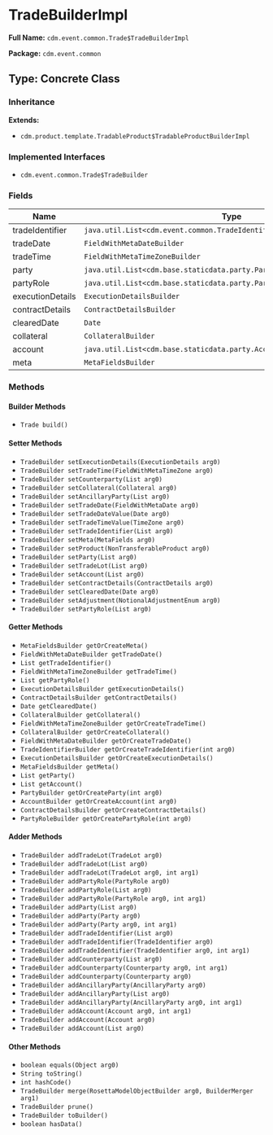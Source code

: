 # TradeBuilderImpl

**Full Name:** `cdm.event.common.Trade$TradeBuilderImpl`

**Package:** `cdm.event.common`

## Type: Concrete Class

### Inheritance

**Extends:**
- `cdm.product.template.TradableProduct$TradableProductBuilderImpl`

### Implemented Interfaces

- `cdm.event.common.Trade$TradeBuilder`

### Fields

| Name | Type | Description |
|------|------|-------------|
| tradeIdentifier | `java.util.List<cdm.event.common.TradeIdentifier$TradeIdentifierBuilder>` |  |
| tradeDate | `FieldWithMetaDateBuilder` |  |
| tradeTime | `FieldWithMetaTimeZoneBuilder` |  |
| party | `java.util.List<cdm.base.staticdata.party.Party$PartyBuilder>` |  |
| partyRole | `java.util.List<cdm.base.staticdata.party.PartyRole$PartyRoleBuilder>` |  |
| executionDetails | `ExecutionDetailsBuilder` |  |
| contractDetails | `ContractDetailsBuilder` |  |
| clearedDate | `Date` |  |
| collateral | `CollateralBuilder` |  |
| account | `java.util.List<cdm.base.staticdata.party.Account$AccountBuilder>` |  |
| meta | `MetaFieldsBuilder` |  |

### Methods

#### Builder Methods

- `Trade build()`

#### Setter Methods

- `TradeBuilder setExecutionDetails(ExecutionDetails arg0)`
- `TradeBuilder setTradeTime(FieldWithMetaTimeZone arg0)`
- `TradeBuilder setCounterparty(List arg0)`
- `TradeBuilder setCollateral(Collateral arg0)`
- `TradeBuilder setAncillaryParty(List arg0)`
- `TradeBuilder setTradeDate(FieldWithMetaDate arg0)`
- `TradeBuilder setTradeDateValue(Date arg0)`
- `TradeBuilder setTradeTimeValue(TimeZone arg0)`
- `TradeBuilder setTradeIdentifier(List arg0)`
- `TradeBuilder setMeta(MetaFields arg0)`
- `TradeBuilder setProduct(NonTransferableProduct arg0)`
- `TradeBuilder setParty(List arg0)`
- `TradeBuilder setTradeLot(List arg0)`
- `TradeBuilder setAccount(List arg0)`
- `TradeBuilder setContractDetails(ContractDetails arg0)`
- `TradeBuilder setClearedDate(Date arg0)`
- `TradeBuilder setAdjustment(NotionalAdjustmentEnum arg0)`
- `TradeBuilder setPartyRole(List arg0)`

#### Getter Methods

- `MetaFieldsBuilder getOrCreateMeta()`
- `FieldWithMetaDateBuilder getTradeDate()`
- `List getTradeIdentifier()`
- `FieldWithMetaTimeZoneBuilder getTradeTime()`
- `List getPartyRole()`
- `ExecutionDetailsBuilder getExecutionDetails()`
- `ContractDetailsBuilder getContractDetails()`
- `Date getClearedDate()`
- `CollateralBuilder getCollateral()`
- `FieldWithMetaTimeZoneBuilder getOrCreateTradeTime()`
- `CollateralBuilder getOrCreateCollateral()`
- `FieldWithMetaDateBuilder getOrCreateTradeDate()`
- `TradeIdentifierBuilder getOrCreateTradeIdentifier(int arg0)`
- `ExecutionDetailsBuilder getOrCreateExecutionDetails()`
- `MetaFieldsBuilder getMeta()`
- `List getParty()`
- `List getAccount()`
- `PartyBuilder getOrCreateParty(int arg0)`
- `AccountBuilder getOrCreateAccount(int arg0)`
- `ContractDetailsBuilder getOrCreateContractDetails()`
- `PartyRoleBuilder getOrCreatePartyRole(int arg0)`

#### Adder Methods

- `TradeBuilder addTradeLot(TradeLot arg0)`
- `TradeBuilder addTradeLot(List arg0)`
- `TradeBuilder addTradeLot(TradeLot arg0, int arg1)`
- `TradeBuilder addPartyRole(PartyRole arg0)`
- `TradeBuilder addPartyRole(List arg0)`
- `TradeBuilder addPartyRole(PartyRole arg0, int arg1)`
- `TradeBuilder addParty(List arg0)`
- `TradeBuilder addParty(Party arg0)`
- `TradeBuilder addParty(Party arg0, int arg1)`
- `TradeBuilder addTradeIdentifier(List arg0)`
- `TradeBuilder addTradeIdentifier(TradeIdentifier arg0)`
- `TradeBuilder addTradeIdentifier(TradeIdentifier arg0, int arg1)`
- `TradeBuilder addCounterparty(List arg0)`
- `TradeBuilder addCounterparty(Counterparty arg0, int arg1)`
- `TradeBuilder addCounterparty(Counterparty arg0)`
- `TradeBuilder addAncillaryParty(AncillaryParty arg0)`
- `TradeBuilder addAncillaryParty(List arg0)`
- `TradeBuilder addAncillaryParty(AncillaryParty arg0, int arg1)`
- `TradeBuilder addAccount(Account arg0, int arg1)`
- `TradeBuilder addAccount(Account arg0)`
- `TradeBuilder addAccount(List arg0)`

#### Other Methods

- `boolean equals(Object arg0)`
- `String toString()`
- `int hashCode()`
- `TradeBuilder merge(RosettaModelObjectBuilder arg0, BuilderMerger arg1)`
- `TradeBuilder prune()`
- `TradeBuilder toBuilder()`
- `boolean hasData()`

